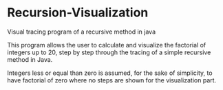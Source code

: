 Recursion-Visualization
=======================

Visual tracing program of a recursive method in java

This program allows the user to calculate and visualize the 
factorial of integers up to 20, step by step through the tracing 
of a simple recursive method in Java.

Integers less or equal than zero is assumed, for the sake of
simplicity, to have factorial of zero where no steps are shown
for the visualization part.
